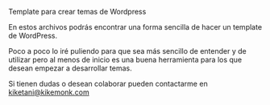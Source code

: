 Template para crear temas de Wordpress

En estos archivos podrás encontrar una forma sencilla de hacer un template de WordPress.

Poco a poco lo iré puliendo para que sea más sencillo de entender y de utilizar pero al menos de inicio es una buena herramienta para los que desean empezar a desarrollar temas.

Si tienen dudas o desean colaborar pueden contactarme en kiketani@kikemonk.com
